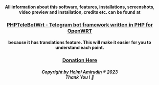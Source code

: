 
<h4 align="center">All information about this software, features, installations, screenshots, video preview and installation, credits etc. can be found at</h4>
<h3 align="center"><a href="https://www.helmiau.com/blog/phptelebotwrt">PHPTeleBotWrt - Telegram bot framework written in PHP for OpenWRT</a></h3>
<h4 align="center">because it has translations feature. This will make it easier for you to understand each point.</h4>


<h3 align="center"><a href="https://www.helmiau.com/pay/index_en.html">Donation Here</a></h3>

<h5 align="center">Copyright by <a href="http://www.helmiau.com">Helmi Amirudin</a> ® 2023 <br> Thank You ! 🤝</h5>
